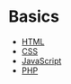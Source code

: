 # Basics

* [HTML](/basics/html.md)
* [CSS](/basics/css.md)
* [JavaScript](/basics/javascript.md)
* [PHP](//basics/php.md)



